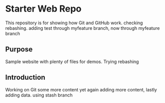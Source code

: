 # Starter Web Repo

This repository is for showing how Git and GitHub work. checking rebashing. adding test through myfeature branch, now through myfeature branch

## Purpose

Sample website with plenty of files for demos. Trying rebashing

## Introduction

Working on Git some more content yet again adding more content, lastly adding data. using stash branch
